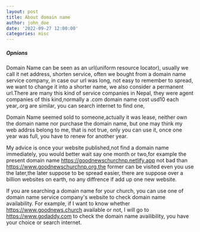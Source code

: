 ```yaml
---
layout: post
title: About domain name
author: john_doe
date: '2022-09-27 12:00:00'
categories: misc
---
```

##### Opnions

Domain Name can be seen as an url(uniform resource locator), usually we call it net address, shorten service, often we bought from a domain name service company, in case our url was long, not easy to remember to spread, we want to change it into a shorter name, we also consider a permanent url.There are many this kind of service companies in Nepal, they were agent companies of this kind,normally a .com domain name cost usd10 each year,.org are similar, you can search internet to find one,

Domain Name seemed sold to someone,actually it was lease, neither own the domain name nor purchase the domain name, but one may think my web addrss belong to me, that is not true, only you can use it, once one year was full, you have to renew for another year.

My advice is once your website published,not find a domain name immediately, you would better wait say one month or two,for example the present domain name https://goodnewschurchnp.netlify.app not bad than https://www.goodnewschurchnp.org,the former can be visited even you use the later,the later suppose to be spread easier, there are suppose over a billion websites on earth, no any diffrence if add up one new website.

If you are searching a domain name for your church, you can use one of domain name service company's website to check domain name availability. For example, if I want to know whether https://www.goodnews.church available or not, I will go to https://www.godaddy.com to check the domain name availibility, you have your choice or search internet. 
